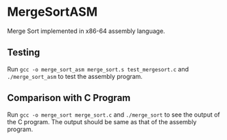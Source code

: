 # MergeSortASM
Merge Sort implemented in x86-64 assembly language.

## Testing
Run `gcc -o merge_sort_asm merge_sort.s test_mergesort.c` and `./merge_sort_asm` to test the assembly program.

## Comparison with C Program
Run `gcc -o merge_sort merge_sort.c` and `./merge_sort` to see the output of the C program. The output should be same as that of the assembly program.
